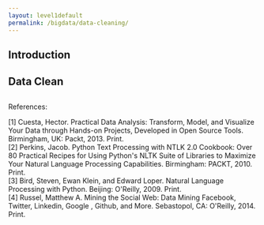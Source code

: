 ```yaml
---
layout: level1default
permalink: /bigdata/data-cleaning/
---
```


Introduction
------------

## Data Clean
<div class="piktowrapper-embed" pikto-uid="6835991-data_clean" >
    <div class="pikto-canvas-wrap">
        <div class="pikto-canvas"></div>
    </div>
</div>
<script>
    (function(d){
        var js, id="pikto-embed-js", ref=d.getElementsByTagName("script")[0];
        if (d.getElementById(id)) { return;}
        js=d.createElement("script"); js.id=id; js.async=true;
        js.src="https://magic.piktochart.com/assets/embedding/embed.js";
        ref.parentNode.insertBefore(js, ref);
    }(document));
</script>



## 



References:

[1] Cuesta, Hector. Practical Data Analysis: Transform, Model, and Visualize Your Data through Hands-on Projects, Developed in Open Source Tools. Birmingham, UK: Packt, 2013. Print.  
[2] Perkins, Jacob. Python Text Processing with NTLK 2.0 Cookbook: Over 80 Practical Recipes for Using Python's NLTK Suite of Libraries to Maximize Your Natural Language Processing Capabilities. Birmingham: PACKT, 2010. Print.  
[3] Bird, Steven, Ewan Klein, and Edward Loper. Natural Language Processing with Python. Beijing: O'Reilly, 2009. Print.  
[4] Russel, Matthew A. Mining the Social Web: Data Mining Facebook, Twitter, Linkedin, Google , Github, and More. Sebastopol, CA: O'Reilly, 2014. Print.  
